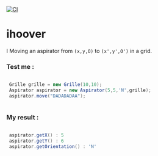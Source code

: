 [![CI](https://github.com/mahugnon/ihoover/actions/workflows/ci.yml/badge.svg?branch=main)](https://github.com/mahugnon/ihoover/actions/workflows/ci.yml)
# ihoover
I Moving an aspirator from `(x,y,O)` to `(x',y',O')` in a grid.

### Test me : 
```java

 Grille grille = new Grille(10,10);
 Aspirator aspirator = new Aspirator(5,5,'N',grille);
 aspirator.move("DADADADAA");
  
```
### My result :
```java

 aspirator.getX() : 5
 aspirator.getY() : 6
 aspirator.getOrientation() : 'N'

